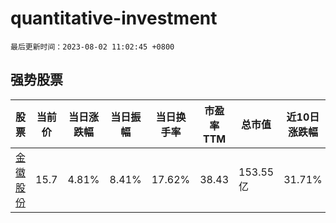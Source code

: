 # quantitative-investment

`最后更新时间：2023-08-02 11:02:45 +0800`

## 强势股票

|股票|当前价|当日涨跌幅|当日振幅|当日换手率|市盈率TTM|总市值|近10日涨跌幅|
|----|----|----|----|----|----|----|----|
|[金徽股份](https://xueqiu.com/S/SH603132)|15.7|4.81%|8.41%|17.62%|38.43|153.55亿|31.71%|
